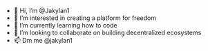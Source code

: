 - 👋 Hi, I’m @Jakylan1
- 👀 I’m interested in creating a platform for freedom
- 🌱 I’m currently learning how to code
- 💞️ I’m looking to collaborate on building decentralized ecosystems 
- 📫 Dm me @jakylan1

<!---
Jakylan1/Jakylan1 is a ✨ special ✨ repository because its `README.md` (this file) appears on your GitHub profile.
You can click the Preview link to take a look at your changes.
--->
